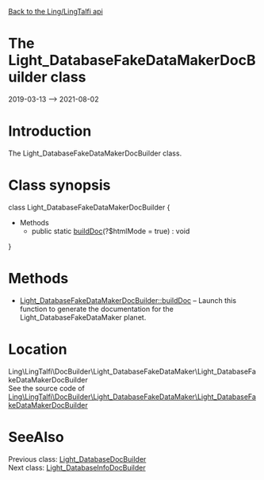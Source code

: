 [Back to the Ling/LingTalfi api](https://github.com/lingtalfi/LingTalfi/blob/master/doc/api/Ling/LingTalfi.md)



The Light_DatabaseFakeDataMakerDocBuilder class
================
2019-03-13 --> 2021-08-02






Introduction
============

The Light_DatabaseFakeDataMakerDocBuilder class.



Class synopsis
==============


class <span class="pl-k">Light_DatabaseFakeDataMakerDocBuilder</span>  {

- Methods
    - public static [buildDoc](https://github.com/lingtalfi/LingTalfi/blob/master/doc/api/Ling/LingTalfi/DocBuilder/Light_DatabaseFakeDataMaker/Light_DatabaseFakeDataMakerDocBuilder/buildDoc.md)(?$htmlMode = true) : void

}






Methods
==============

- [Light_DatabaseFakeDataMakerDocBuilder::buildDoc](https://github.com/lingtalfi/LingTalfi/blob/master/doc/api/Ling/LingTalfi/DocBuilder/Light_DatabaseFakeDataMaker/Light_DatabaseFakeDataMakerDocBuilder/buildDoc.md) &ndash; Launch this function to generate the documentation for the Light_DatabaseFakeDataMaker planet.





Location
=============
Ling\LingTalfi\DocBuilder\Light_DatabaseFakeDataMaker\Light_DatabaseFakeDataMakerDocBuilder<br>
See the source code of [Ling\LingTalfi\DocBuilder\Light_DatabaseFakeDataMaker\Light_DatabaseFakeDataMakerDocBuilder](https://github.com/lingtalfi/LingTalfi/blob/master/DocBuilder/Light_DatabaseFakeDataMaker/Light_DatabaseFakeDataMakerDocBuilder.php)



SeeAlso
==============
Previous class: [Light_DatabaseDocBuilder](https://github.com/lingtalfi/LingTalfi/blob/master/doc/api/Ling/LingTalfi/DocBuilder/Light_Database/Light_DatabaseDocBuilder.md)<br>Next class: [Light_DatabaseInfoDocBuilder](https://github.com/lingtalfi/LingTalfi/blob/master/doc/api/Ling/LingTalfi/DocBuilder/Light_DatabaseInfo/Light_DatabaseInfoDocBuilder.md)<br>
